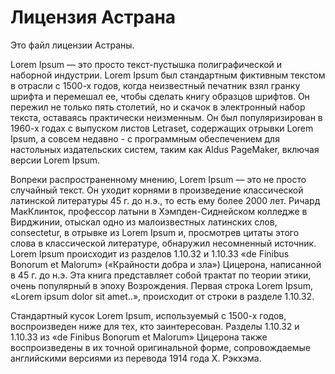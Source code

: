 ﻿# Лицензия Астрана

Это файл лицензии Астраны.

Lorem Ipsum — это просто текст-пустышка полиграфической и наборной индустрии. Lorem Ipsum был стандартным фиктивным текстом в отрасли с 1500-х годов, когда неизвестный печатник взял гранку шрифта и перемешал ее, чтобы сделать книгу образцов шрифтов. Он пережил не только пять столетий, но и скачок в электронный набор текста, оставаясь практически неизменным. Он был популяризирован в 1960-х годах с выпуском листов Letraset, содержащих отрывки Lorem Ipsum, а совсем недавно - с программным обеспечением для настольных издательских систем, таким как Aldus PageMaker, включая версии Lorem Ipsum.

Вопреки распространенному мнению, Lorem Ipsum — это не просто случайный текст. Он уходит корнями в произведение классической латинской литературы 45 г. до н.э., то есть ему более 2000 лет. Ричард МакКлинток, профессор латыни в Хэмпден-Сиднейском колледже в Вирджинии, отыскал одно из малоизвестных латинских слов, consectetur, в отрывке из Lorem Ipsum и, просмотрев цитаты этого слова в классической литературе, обнаружил несомненный источник. Lorem Ipsum происходит из разделов 1.10.32 и 1.10.33 «de Finibus Bonorum et Malorum» («Крайности добра и зла») Цицерона, написанной в 45 г. до н.э. Эта книга представляет собой трактат по теории этики, очень популярный в эпоху Возрождения. Первая строка Lorem Ipsum, «Lorem ipsum dolor sit amet..», происходит от строки в разделе 1.10.32.

Стандартный кусок Lorem Ipsum, используемый с 1500-х годов, воспроизведен ниже для тех, кто заинтересован. Разделы 1.10.32 и 1.10.33 из «de Finibus Bonorum et Malorum» Цицерона также воспроизведены в их точной оригинальной форме, сопровождаемые английскими версиями из перевода 1914 года Х. Рэкхэма.